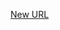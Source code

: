 



[New URL](../file-___home_harshil_Desktop_open-source_palisadoes_talawa_lib_views_after_auth_screens_events_event_info_page/)


